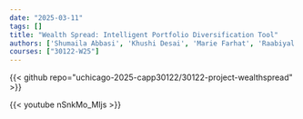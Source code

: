 ```yaml
---
date: "2025-03-11"
tags: []
title: "Wealth Spread: Intelligent Portfolio Diversification Tool"
authors: ['Shumaila Abbasi', 'Khushi Desai', 'Marie Farhat', 'Raabiyal Ishaq']
courses: ["30122-W25"]
---
```


{{< github repo="uchicago-2025-capp30122/30122-project-wealthspread" >}}

{{< youtube nSnkMo_Mljs >}}
